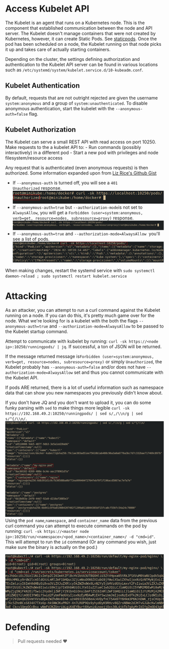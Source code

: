 # Access Kubelet API
The Kubelet is an agent that runs on a Kubernetes node. This is the component that established communication between the node and API server.  The Kubelet doesn't manage containers that were not created by Kubernetes, however, it can create Static Pods. See [staticpods](). Once the pod has been scheduled on a node, the Kubelet running on that node picks it up and takes care of actually starting containers.

Depending on the cluster, the settings defining authorization and authentication to the Kubelet API server can be found in various locations such as `/etc/systemd/system/kubelet.service.d/10-kubeadm.conf`. 
## Kubelet Authentication
By default, requests that are not outright rejected are given the username `system:anonymous` and a group of `system:unauthenticated`. To disable anonymous authentication, start the kubelet with the `--anonymous-auth=false` flag. 
## Kubelet Authorization
The Kubelet can serve a small REST API with read access on port 10250. Make requests to the a kubelet API to: 
	- Run commands (possibly interactively) in a different pod
    - Start a new pod with privileges and node filesystem/resource access

Any request that is authenticated (even anonymous requests) is then authorized. Some information expanded upon from [Liz Rice's Github Gist](https://gist.github.com/lizrice/c32740fac51db2a5518f06c3dae4944f)
- If `--anonymous-auth` is turned off, you will see a `401 Unauthorized` response.  
![](../images/Pasted%20image%2020240401151622.png)
- If `--anonymous-auth=true` but `--authorization-mode`is not set to `AlwaysAllow`, you will get a `Forbidden (user=system:anonymous, verb=get, resource=nodes, subresource=proxy)`  response.
![](../images/Pasted%20image%2020240401151631.png)
- If `--anonymous-auth=true` and `--authorization-mode=AlwaysAllow`  you'll see a list of pods.  
![](../images/Pasted%20image%2020240401152205.png)

When making changes, restart the systemd service with `sudo systemctl daemon-reload ; sudo systemctl restart kubelet.service`


# Attacking 
As an attacker, you can attempt to run a curl command against the Kubelet running on a node. If you can do this, it's pretty much game over for the node. What we're looking for is a kubelet with the both the flags `--anonymous-auth=true` and `--authorization-mode=AlwaysAllow` to be passed to the Kubelet startup command.

Attempt to communicate with kubelet by running: `curl -sk https://<node ip>:10250/runningpods/ | jq`. If successful, a ton of JSON will be returned. 

If  the message returned message is`Forbidden (user=system:anonymous, verb=get, resource=nodes, subresource=proxy)` or simply `Unauthorized`, the Kubelet probably has `--anonymous-auth=false` and/or does not have `--authorization-mode=AlwaysAllow` set and thus you cannot communicate with the Kubelet API.

If pods ARE returned, there is a lot of useful information such as namespace data that can show you new namespaces you previously didn't know about. 

If you don't have JQ and you don't want to upload it, you can do some funky parsing with `sed` to make things more legible `curl -sk https://192.168.49.2:10250/runningpods/ | sed s/,/\\n/g | sed s/^{/\\n/`.
  ![](../images/Pasted%20image%2020240401145250.png)
Using the `pod name`,`namespace`, and `container_name` data from the previous curl command you can attempt to execute commands on the pod by running: `curl -sk https://<master node ip>:10250/run/<namespace>/<pod_name>/<container_name>/ -d "cmd=id"`. This will attempt to run the `id` command (Or any command you wish, just make sure the binary is actually on the pod.)

![](../images/Pasted%20image%2020240401145846.png)


# Defending
> Pull requests needed ❤️ 